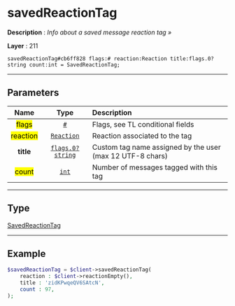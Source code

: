 # savedReactionTag

**Description** : *Info about a saved message reaction tag »*

**Layer** : 211

```tl
savedReactionTag#cb6ff828 flags:# reaction:Reaction title:flags.0?string count:int = SavedReactionTag;
```

---

## Parameters

| Name | Type | Description |
| :---: | :---: | :--- |
| <mark>flags</mark> | [`#`](type/#) | Flags, see TL conditional fields |
| <mark>reaction</mark> | [`Reaction`](type/Reaction) | Reaction associated to the tag |
| **title** | [`flags.0?string`](type/string) | Custom tag name assigned by the user (max 12 UTF-8 chars) |
| <mark>count</mark> | [`int`](type/int) | Number of messages tagged with this tag |

---

## Type

[SavedReactionTag](type/SavedReactionTag)

---

## Example

```php
$savedReactionTag = $client->savedReactionTag(
	reaction : $client->reactionEmpty(),
	title : 'zidKPwqeQV6SAtcN',
	count : 97,
);
```
